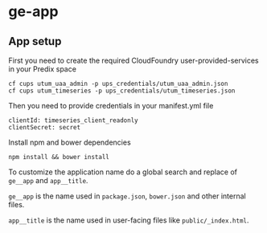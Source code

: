 # ge-app

## App setup

First you need to create the required CloudFoundry user-provided-services in your Predix space
```
cf cups utum_uaa_admin -p ups_credentials/utum_uaa_admin.json
cf cups utum_timeseries -p ups_credentials/utum_timeseries.json
```

Then you need to provide credentials in your manifest.yml file
```
clientId: timeseries_client_readonly
clientSecret: secret
```

Install npm and bower dependencies 
```
npm install && bower install
```

To customize the application name do a global search and
replace of `ge__app` and `app__title`.

`ge__app` is the name used in `package.json`, `bower.json` and
other internal files.

`app__title` is the name used in user-facing files like `public/_index.html`.